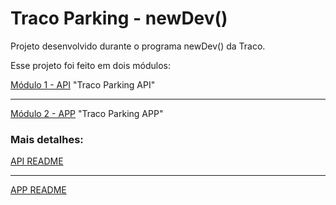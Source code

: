 # Traco Parking - newDev()

Projeto desenvolvido durante o programa newDev() da Traco.

Esse projeto foi feito em dois módulos:

[Módulo 1 - API](./tracoParkingApi/)	"Traco Parking API"
***
[Módulo 2 - APP](./tracoParkingApp/)	"Traco Parking APP"

### Mais detalhes:

[ API README](./tracoParkingAPi/readme.md)
***
[ APP README ](./tracoParkingAPP/readme.md)